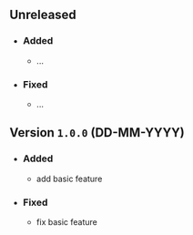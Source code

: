 ## Unreleased

  + ### Added
    - ...

  + ### Fixed
    - ...

## Version `1.0.0` (DD-MM-YYYY)

  + ### Added
    - add basic feature

  + ### Fixed
    - fix basic feature
